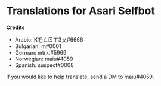 # Translations for Asari Selfbot

**Credits**
- Arabic: Ҝ乇ㄥㄖㄒ3乂#6666
- Bulgarian: m឵#0001
- German: mtrx.#5969
- Norwegian: maiu#4059
- Spanish: suspect#0008

If you would like to help translate, send a DM to maiu#4059.

